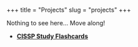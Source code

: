 +++
title = "Projects"
slug = "projects"
+++

Nothing to see here... Move along!

- **[CISSP Study Flashcards](/cissp-flashcards/)**

